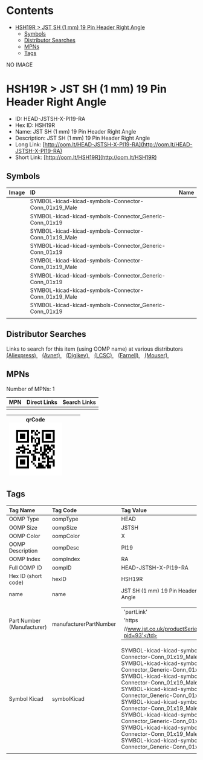 



Contents
========

* [HSH19R > JST SH (1 mm) 19 Pin Header Right Angle](#hsh19r--jst-sh-1-mm-19-pin-header-right-angle)
	* [Symbols](#symbols)
	* [Distributor Searches](#distributor-searches)
	* [MPNs](#mpns)
	* [Tags](#tags)
  
NO IMAGE  
# HSH19R > JST SH (1 mm) 19 Pin Header Right Angle

- ID: HEAD-JSTSH-X-PI19-RA
- Hex ID: HSH19R
- Name: JST SH (1 mm) 19 Pin Header Right Angle
- Description: JST SH (1 mm) 19 Pin Header Right Angle
- Long Link: [http://oom.lt/HEAD-JSTSH-X-PI19-RA](http://oom.lt/HEAD-JSTSH-X-PI19-RA)
- Short Link: [http://oom.lt/HSH19R](http://oom.lt/HSH19R)

## Symbols
  

|Image|ID|Name|
| :--- | :--- | :--- |
|![]()|SYMBOL-kicad-kicad-symbols-Connector-Conn_01x19_Male||
|![]()|SYMBOL-kicad-kicad-symbols-Connector_Generic-Conn_01x19||
|![]()|SYMBOL-kicad-kicad-symbols-Connector-Conn_01x19_Male||
|![]()|SYMBOL-kicad-kicad-symbols-Connector_Generic-Conn_01x19||
|![]()|SYMBOL-kicad-kicad-symbols-Connector-Conn_01x19_Male||
|![]()|SYMBOL-kicad-kicad-symbols-Connector_Generic-Conn_01x19||
|![]()|SYMBOL-kicad-kicad-symbols-Connector-Conn_01x19_Male||
|![]()|SYMBOL-kicad-kicad-symbols-Connector_Generic-Conn_01x19||
||||

## Distributor Searches
  
Links to search for this item (using OOMP name) at various distributors  
[(Aliexpress) ](https://www.aliexpress.com/wholesale?SearchText=1117JST+SH+1+mm+19+Pin+Header+Right+Angle)&nbsp;&nbsp;&nbsp;[(Avnet) ](https://www.avnet.com/shop/us/search/JST+SH+1+mm+19+Pin+Header+Right+Angle)&nbsp;&nbsp;&nbsp;[(Digikey) ](https://www.digikey.co.uk/en/products/result?s=JST+SH+1+mm+19+Pin+Header+Right+Angle)&nbsp;&nbsp;&nbsp;[(LCSC) ](https://www.lcsc.com/search?q=JST+SH+1+mm+19+Pin+Header+Right+Angle)&nbsp;&nbsp;&nbsp;[(Farnell) ](https://uk.farnell.com/search?st=JST+SH+1+mm+19+Pin+Header+Right+Angle)&nbsp;&nbsp;&nbsp;[(Mouser) ](https://www.mouser.com/c/?q=JST+SH+1+mm+19+Pin+Header+Right+Angle)&nbsp;&nbsp;&nbsp;
## MPNs
  
Number of MPNs: 1  

|MPN|Direct Links|Search Links|
| :--- | :--- | :--- |
||||
  

|qrCode<br>[![](https://raw.githubusercontent.com/oomlout/oomlout_OOMP_parts_V2/main/HEAD/JSTSH/X/PI19/RA/qrCode_140.png)](https://github.com/oomlout/oomlout_OOMP_parts_V2/tree/main/HEAD/JSTSH/X/PI19/RA/qrCode.png)||||
| :---: | :---: | :---: | :---: |

## Tags
  

|Tag Name|Tag Code|Tag Value|
| :--- | :--- | :--- |
|OOMP Type|oompType|HEAD|
|OOMP Size|oompSize|JSTSH|
|OOMP Color|oompColor|X|
|OOMP Description|oompDesc|PI19|
|OOMP Index|oompIndex|RA|
|Full OOMP ID|oompID|HEAD-JSTSH-X-PI19-RA|
|Hex ID (short code)|hexID|HSH19R|
|name|name|JST SH (1 mm) 19 Pin Header Right Angle|
|Part Number (Manufacturer)|manufacturerPartNumber|<table><tr><td>'partLink'</td></tr><tr><td> 'https</td></tr><tr><td>//www.jst.co.uk/productSeries.php?pid=93'</td></tr></table>|
|Symbol Kicad|symbolKicad|SYMBOL-kicad-kicad-symbols-Connector-Conn_01x19_Male, SYMBOL-kicad-kicad-symbols-Connector_Generic-Conn_01x19, SYMBOL-kicad-kicad-symbols-Connector-Conn_01x19_Male, SYMBOL-kicad-kicad-symbols-Connector_Generic-Conn_01x19, SYMBOL-kicad-kicad-symbols-Connector-Conn_01x19_Male, SYMBOL-kicad-kicad-symbols-Connector_Generic-Conn_01x19, SYMBOL-kicad-kicad-symbols-Connector-Conn_01x19_Male, SYMBOL-kicad-kicad-symbols-Connector_Generic-Conn_01x19|
||||

